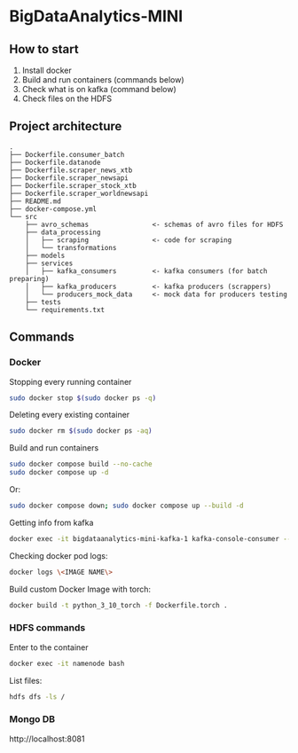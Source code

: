 # BigDataAnalytics-MINI

## How to start
1. Install docker
2. Build and run containers (commands below)
3. Check what is on kafka (command below)
4. Check files on the HDFS


## Project architecture
```
.
├── Dockerfile.consumer_batch
├── Dockerfile.datanode
├── Dockerfile.scraper_news_xtb
├── Dockerfile.scraper_newsapi
├── Dockerfile.scraper_stock_xtb
├── Dockerfile.scraper_worldnewsapi
├── README.md
├── docker-compose.yml
└── src
    ├── avro_schemas                <- schemas of avro files for HDFS
    ├── data_processing
    │   ├── scraping                <- code for scraping
    │   └── transformations
    ├── models
    ├── services
    │   ├── kafka_consumers         <- kafka consumers (for batch preparing)
    │   ├── kafka_producers         <- kafka producers (scrappers)
    │   └── producers_mock_data     <- mock data for producers testing
    ├── tests
    └── requirements.txt
```


## Commands
### Docker
Stopping every running container

```sh
sudo docker stop $(sudo docker ps -q)
```


Deleting every existing container

```sh
sudo docker rm $(sudo docker ps -aq)
```


Build and run containers

```sh
sudo docker compose build --no-cache
sudo docker compose up -d
```

Or:
```sh
sudo docker compose down; sudo docker compose up --build -d
```


Getting info from kafka

```sh
docker exec -it bigdataanalytics-mini-kafka-1 kafka-console-consumer --bootstrap-server localhost:9092 --topic scraped_data --from-beginning
```


Checking docker pod logs:
```sh
docker logs \<IMAGE NAME\>
```


Build custom Docker Image with torch:
```sh
docker build -t python_3_10_torch -f Dockerfile.torch .
```

### HDFS commands
Enter to the container
```sh
docker exec -it namenode bash
```

List files:
```sh
hdfs dfs -ls /
```

### Mongo DB
http://localhost:8081
